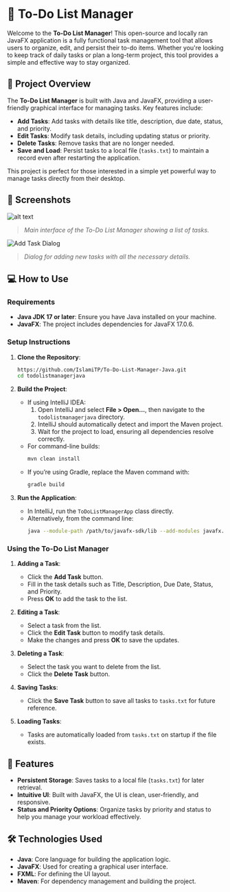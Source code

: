 
# 📝 To-Do List Manager

Welcome to the **To-Do List Manager**! This open-source  and locally ran JavaFX application is a fully functional task management 
tool that allows users to organize, edit, and persist their to-do items. Whether you're looking to 
keep track of daily tasks or plan a long-term project, this tool provides a simple and effective way 
to stay organized.

## 📖 Project Overview

The **To-Do List Manager** is built with Java and JavaFX, providing a user-friendly graphical interface for managing tasks. Key features include:

- **Add Tasks**: Add tasks with details like title, description, due date, status, and priority.
- **Edit Tasks**: Modify task details, including updating status or priority.
- **Delete Tasks**: Remove tasks that are no longer needed.
- **Save and Load**: Persist tasks to a local file (`tasks.txt`) to maintain a record even after restarting the application.

This project is perfect for those interested in a simple yet powerful way to manage tasks directly from their desktop.

## 🎨 Screenshots

![alt text](https://github.com/[islamiTP]/[To-Do-List-Manager-Java]/blob/[master]/Base.png?raw=true)
> *Main interface of the To-Do List Manager showing a list of tasks.*

![Add Task Dialog](images/add_task.png)
> *Dialog for adding new tasks with all the necessary details.*

## 💻 How to Use

### Requirements
- **Java JDK 17 or later**: Ensure you have Java installed on your machine.
- **JavaFX**: The project includes dependencies for JavaFX 17.0.6.

### Setup Instructions
1. **Clone the Repository**:
   ```bash
   https://github.com/IslamiTP/To-Do-List-Manager-Java.git
   cd todolistmanagerjava
   ```

2. **Build the Project**:
    - If using IntelliJ IDEA:
        1. Open IntelliJ and select **File > Open...**, then navigate to the `todolistmanagerjava` directory.
        2. IntelliJ should automatically detect and import the Maven project.
        3. Wait for the project to load, ensuring all dependencies resolve correctly.
    - For command-line builds:
      ```bash
      mvn clean install
      ```
    - If you’re using Gradle, replace the Maven command with:
      ```bash
      gradle build
      ```

3. **Run the Application**:
    - In IntelliJ, run the `ToDoListManagerApp` class directly.
    - Alternatively, from the command line:
      ```bash
      java --module-path /path/to/javafx-sdk/lib --add-modules javafx.controls,javafx.fxml -jar target/todolistmanagerjava.jar
      ```

### Using the To-Do List Manager

1. **Adding a Task**:
    - Click the **Add Task** button.
    - Fill in the task details such as Title, Description, Due Date, Status, and Priority.
    - Press **OK** to add the task to the list.

2. **Editing a Task**:
    - Select a task from the list.
    - Click the **Edit Task** button to modify task details.
    - Make the changes and press **OK** to save the updates.

3. **Deleting a Task**:
    - Select the task you want to delete from the list.
    - Click the **Delete Task** button.

4. **Saving Tasks**:
    - Click the **Save Task** button to save all tasks to `tasks.txt` for future reference.

5. **Loading Tasks**:
    - Tasks are automatically loaded from `tasks.txt` on startup if the file exists.

## 🚀 Features

- **Persistent Storage**: Saves tasks to a local file (`tasks.txt`) for later retrieval.
- **Intuitive UI**: Built with JavaFX, the UI is clean, user-friendly, and responsive.
- **Status and Priority Options**: Organize tasks by priority and status to help you manage your workload effectively.

## 🛠️ Technologies Used

- **Java**: Core language for building the application logic.
- **JavaFX**: Used for creating a graphical user interface.
- **FXML**: For defining the UI layout.
- **Maven**: For dependency management and building the project.